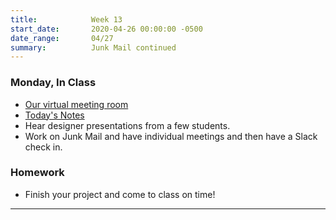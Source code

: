 ```yaml
---
title:            Week 13
start_date:       2020-04-26 00:00:00 -0500
date_range:       04/27
summary:          Junk Mail continued
---
```


### Monday, In Class

- [Our virtual meeting room](https://meetingsamer3.webex.com/meet/nf294)
- [Today's Notes](https://paper.dropbox.com/doc/1B-Week-13--Ay1HS8u3UUtf49tRy~Pz92W_AQ-scfGnNd8uJaDbvVnVoVjQ)
- Hear designer presentations from a few students.
- Work on Junk Mail and have individual meetings and then have a Slack check in.

### Homework

- Finish your project and come to class on time!

---
